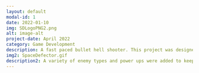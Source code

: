 ```yaml
---
layout: default
modal-id: 1
date: 2022-01-10
img: SDLogoPNG2.png
alt: image-alt
project-date: April 2022
category: Game Development
description: A fast paced bullet hell shooter. This project was designed around using only the mouse and a single input with an emphasis on good feeling movement. The enemies and powerups were then built and tuned around the movement system. https://captainripley.itch.io/spacedefector
img2: SpaceDefector.gif
description2: A variety of enemy types and power ups were added to keep difficulty varying throughout. The enemy movement patterns and shooting patterns are also designed with random variation in mind so even two identical enemies move and shoot differently from one another.
---
```

